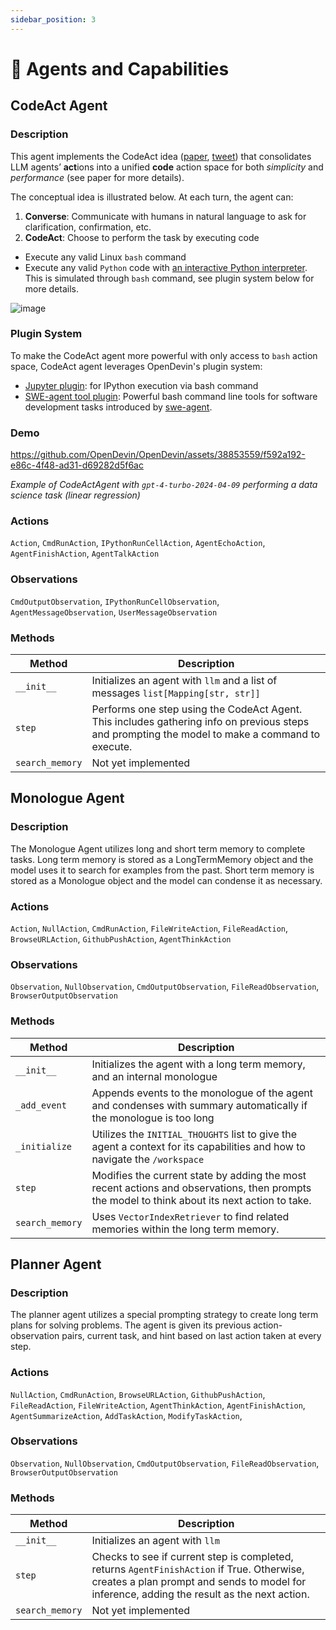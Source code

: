 ```yaml
---
sidebar_position: 3
---
```


# 🧠 Agents and Capabilities

## CodeAct Agent

### Description

This agent implements the CodeAct idea ([paper](https://arxiv.org/abs/2402.01030), [tweet](https://twitter.com/xingyaow_/status/1754556835703751087)) that consolidates LLM agents’ **act**ions into a unified **code** action space for both _simplicity_ and _performance_ (see paper for more details).

The conceptual idea is illustrated below. At each turn, the agent can:

1. **Converse**: Communicate with humans in natural language to ask for clarification, confirmation, etc.
2. **CodeAct**: Choose to perform the task by executing code

- Execute any valid Linux `bash` command
- Execute any valid `Python` code with [an interactive Python interpreter](https://ipython.org/). This is simulated through `bash` command, see plugin system below for more details.

![image](https://github.com/OpenDevin/OpenDevin/assets/38853559/92b622e3-72ad-4a61-8f41-8c040b6d5fb3)

### Plugin System

To make the CodeAct agent more powerful with only access to `bash` action space, CodeAct agent leverages OpenDevin&#x27;s plugin system:

- [Jupyter plugin](https://github.com/OpenDevin/OpenDevin/tree/main/opendevin/runtime/plugins/jupyter): for IPython execution via bash command
- [SWE-agent tool plugin](https://github.com/OpenDevin/OpenDevin/tree/main/opendevin/runtime/plugins/swe_agent_commands): Powerful bash command line tools for software development tasks introduced by [swe-agent](https://github.com/princeton-nlp/swe-agent).

### Demo

https://github.com/OpenDevin/OpenDevin/assets/38853559/f592a192-e86c-4f48-ad31-d69282d5f6ac

_Example of CodeActAgent with `gpt-4-turbo-2024-04-09` performing a data science task (linear regression)_

### Actions

`Action`,
`CmdRunAction`,
`IPythonRunCellAction`,
`AgentEchoAction`,
`AgentFinishAction`,
`AgentTalkAction`

### Observations

`CmdOutputObservation`,
`IPythonRunCellObservation`,
`AgentMessageObservation`,
`UserMessageObservation`

### Methods

| Method          | Description                                                                                                                                     |
| --------------- | ----------------------------------------------------------------------------------------------------------------------------------------------- |
| `__init__`      | Initializes an agent with `llm` and a list of messages `list[Mapping[str, str]]`                                                                |
| `step`          | Performs one step using the CodeAct Agent. This includes gathering info on previous steps and prompting the model to make a command to execute. |
| `search_memory` | Not yet implemented                                                                                                                             |

## Monologue Agent

### Description

The Monologue Agent utilizes long and short term memory to complete tasks.
Long term memory is stored as a LongTermMemory object and the model uses it to search for examples from the past.
Short term memory is stored as a Monologue object and the model can condense it as necessary.

### Actions

`Action`,
`NullAction`,
`CmdRunAction`,
`FileWriteAction`,
`FileReadAction`,
`BrowseURLAction`,
`GithubPushAction`,
`AgentThinkAction`

### Observations

`Observation`,
`NullObservation`,
`CmdOutputObservation`,
`FileReadObservation`,
`BrowserOutputObservation`

### Methods

| Method          | Description                                                                                                                                   |
| --------------- | --------------------------------------------------------------------------------------------------------------------------------------------- |
| `__init__`      | Initializes the agent with a long term memory, and an internal monologue                                                                      |
| `_add_event`    | Appends events to the monologue of the agent and condenses with summary automatically if the monologue is too long                            |
| `_initialize`   | Utilizes the `INITIAL_THOUGHTS` list to give the agent a context for its capabilities and how to navigate the `/workspace`                    |
| `step`          | Modifies the current state by adding the most recent actions and observations, then prompts the model to think about its next action to take. |
| `search_memory` | Uses `VectorIndexRetriever` to find related memories within the long term memory.                                                             |

## Planner Agent

### Description

The planner agent utilizes a special prompting strategy to create long term plans for solving problems.
The agent is given its previous action-observation pairs, current task, and hint based on last action taken at every step.

### Actions

`NullAction`,
`CmdRunAction`,
`BrowseURLAction`,
`GithubPushAction`,
`FileReadAction`,
`FileWriteAction`,
`AgentThinkAction`,
`AgentFinishAction`,
`AgentSummarizeAction`,
`AddTaskAction`,
`ModifyTaskAction`,

### Observations

`Observation`,
`NullObservation`,
`CmdOutputObservation`,
`FileReadObservation`,
`BrowserOutputObservation`

### Methods

| Method          | Description                                                                                                                                                                               |
| --------------- | ----------------------------------------------------------------------------------------------------------------------------------------------------------------------------------------- |
| `__init__`      | Initializes an agent with `llm`                                                                                                                                                           |
| `step`          | Checks to see if current step is completed, returns `AgentFinishAction` if True. Otherwise, creates a plan prompt and sends to model for inference, adding the result as the next action. |
| `search_memory` | Not yet implemented                                                                                                                                                                       |
